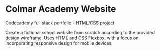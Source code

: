 # Colmar Academy Website

Codecademy full stack portfolio - HTML/CSS project

Create a fictional school website from scratch according to the provided design wireframe. Uses HTML and CSS Flexbox, with a focus on incorporating responsive design for mobile devices.
